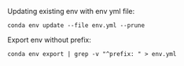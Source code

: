 Updating existing env with env yml file:

    conda env update --file env.yml --prune

Export env without prefix:

    conda env export | grep -v "^prefix: " > env.yml
